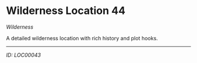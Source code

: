 # Wilderness Location 44

*Wilderness*

A detailed wilderness location with rich history and plot hooks.

---
*ID: LOC00043*